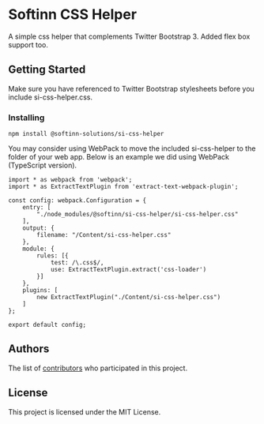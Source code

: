 # Softinn CSS Helper

A simple css helper that complements Twitter Bootstrap 3. Added flex box support too.

## Getting Started

Make sure you have referenced to Twitter Bootstrap stylesheets before you include si-css-helper.css.


### Installing

```
npm install @softinn-solutions/si-css-helper
```

You may consider using WebPack to move the included si-css-helper to the folder of your web app. Below is an example we did using WebPack (TypeScript version).
```
import * as webpack from 'webpack';
import * as ExtractTextPlugin from 'extract-text-webpack-plugin';

const config: webpack.Configuration = {
    entry: [
        "./node_modules/@softinn/si-css-helper/si-css-helper.css"
    ],
    output: {
        filename: "/Content/si-css-helper.css"
    },
    module: {
        rules: [{
            test: /\.css$/,
            use: ExtractTextPlugin.extract('css-loader')
        }]
    },
    plugins: [
        new ExtractTextPlugin("./Content/si-css-helper.css")
    ]
};

export default config;
```

## Authors

The list of [contributors](https://github.com/Softinn-Solutions/si-css-helper/graphs/contributors) who participated in this project.

## License

This project is licensed under the MIT License.
